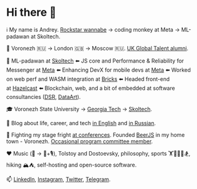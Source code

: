 # Hi there 👋

ℹ️ My name is Andrey. [Rockstar wannabe](https://notsoalive.goncharov.page/) -> coding monkey at Meta -> ML-padawan at Skoltech.

📌 Voronezh 🇷🇺 -> London 🇬🇧 -> Moscow 🇷🇺. [UK Global Talent alumni](https://42.goncharov.page/l/uk-global-talent-visa-for-mortals).

💼 ML-padawan at [Skoltech](https://new.skoltech.ru/en/programs/msc-data-sciences) ⬅️ JS core and Performance & Reliability for Messenger at [Meta](https://www.meta.com/) ⬅️ Enhancing DevX for mobile devs at [Meta](https://www.meta.com/) ⬅️ Worked on web perf and WASM integration at [Bricks](https://www.thebricks.com/) ⬅️ Headed front-end at [Hazelcast](https://hazelcast.com/) ⬅️ Blockchain, web, and a bit of embedded at software consultancies ([DSR](https://en.dsr-corporation.com/), [DataArt](https://www.dataart.com/)).

🎓 Voronezh State University -> [Georgia Tech](https://blog.goncharov.page/how-to-get-an-online-masters-in-cs-for-a-price-of-your-morning-latte) -> [Skoltech](https://new.skoltech.ru/en/programs/msc-data-sciences).

📝 Blog about life, career, and tech [in English](https://blog.goncharov.page/) and [in Russian](https://t.me/aigoncharov_vs_world).

🎤 Fighting my stage fright [at conferences](https://github.com/aigoncharov/talks). Founded [BeerJS](https://github.com/beerjs/voronezh) in my home town - Voronezh. [Occasional program committee member](https://docs.google.com/spreadsheets/d/1G1KiWarMH9J1rRToRJFnbTwyOcwOXU056g0INIkT4_w/edit?usp=sharing).

❤️ Music (🥁 -> 🎹+🎙), Tolstoy and Dostoevsky, philosophy, sports 🏋🥊🚴🏃🏂, hiking 🏔⛺, self-hosting and open-source software.

📫 [LinkedIn](https://www.linkedin.com/in/aigoncharov/), [Instagram](https://www.instagram.com/aigoncharov/), [Twitter](https://twitter.com/ai_goncharov), [Telegram](https://t.me/aigoncharov).
